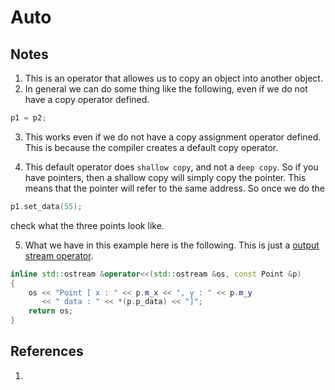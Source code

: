 # Auto

## Notes
1. This is an operator that allowes us to copy an object into another object.
2. In general we can do some thing like the following, even if we do not have a copy operator defined.

```cpp
p1 = p2;
```

3. This works even if we do not have a copy assignment operator defined. This is because the compiler creates a default copy operator.

4. This default operator does `shallow copy`, and not a `deep copy`. So if you have pointers, then a shallow copy will simply copy the pointer. This means that the pointer will refer to the same address. So once we do the 

```cpp
p1.set_data(55);
```

check what the three points look like. 

5. What we have in this example here is the following. This is just a [output stream operator](https://learn.microsoft.com/en-us/cpp/standard-library/overloading-the-output-operator-for-your-own-classes). 

```cpp
inline std::ostream &operator<<(std::ostream &os, const Point &p)
{
	os << "Point [ x : " << p.m_x << ", y : " << p.m_y
	   << " data : " << *(p.p_data) << "]";
	return os;
}
```

## References

1. 

